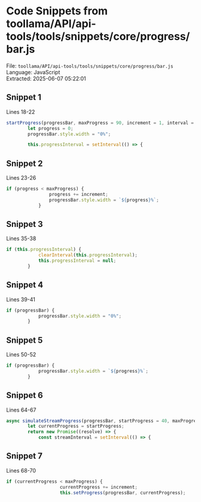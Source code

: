 # Code Snippets from toollama/API/api-tools/tools/snippets/core/progress/bar.js

File: `toollama/API/api-tools/tools/snippets/core/progress/bar.js`  
Language: JavaScript  
Extracted: 2025-06-07 05:22:01  

## Snippet 1
Lines 18-22

```JavaScript
startProgress(progressBar, maxProgress = 90, increment = 1, interval = 300) {
        let progress = 0;
        progressBar.style.width = "0%";

        this.progressInterval = setInterval(() => {
```

## Snippet 2
Lines 23-26

```JavaScript
if (progress < maxProgress) {
                progress += increment;
                progressBar.style.width = `${progress}%`;
            }
```

## Snippet 3
Lines 35-38

```JavaScript
if (this.progressInterval) {
            clearInterval(this.progressInterval);
            this.progressInterval = null;
        }
```

## Snippet 4
Lines 39-41

```JavaScript
if (progressBar) {
            progressBar.style.width = "0%";
        }
```

## Snippet 5
Lines 50-52

```JavaScript
if (progressBar) {
            progressBar.style.width = `${progress}%`;
        }
```

## Snippet 6
Lines 64-67

```JavaScript
async simulateStreamProgress(progressBar, startProgress = 40, maxProgress = 95, increment = 0.8, interval = 300) {
        let currentProgress = startProgress;
        return new Promise((resolve) => {
            const streamInterval = setInterval(() => {
```

## Snippet 7
Lines 68-70

```JavaScript
if (currentProgress < maxProgress) {
                    currentProgress += increment;
                    this.setProgress(progressBar, currentProgress);
```

